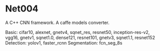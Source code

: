 # Net004

A C++ CNN framework. 
A caffe models converter.

Basic: cifar10, alexnet, gnetv4, sqnet_res, resnet50, inception-res-v2, vgg16, gnetv1, sqnet1.0, dense121, resnet101, gnetv3, sqnet1.1, resnet152
Detection: yolov1, faster_rcnn
Segmentation: fcn_seg_8s
